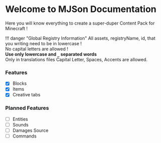 
# Welcome to MJSon Documentation

Here you will know everything to create a super-duper Content Pack for Minecraft !

!!! danger "Global Registry Information" 
    All assets, registryName, id, that you writing need to be in lowercase !  
    No capital letters are allowed !  
    **Use only lowercase and `_` separated words**  
    Only in translations files Capital Letter, Spaces, Accents are allowed.

### Features

- [x] Blocks
- [x] Items
- [x] Creative tabs

### Planned Features

- [ ] Entities
- [ ] Sounds
- [ ] Damages Source
- [ ] Commands
